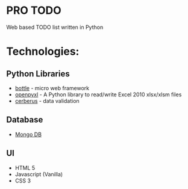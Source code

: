 # PRO TODO

Web based TODO list written in Python

# Technologies:

## Python Libraries
- [bottle](https://bottlepy.org/docs/dev/) - micro web framework
- [openpyxl](https://openpyxl.readthedocs.io/en/stable/) - A Python library to read/write Excel 2010 xlsx/xlsm files
- [cerberus](http://docs.python-cerberus.org/en/stable/) - data validation

## Database

- [Mongo DB](https://www.mongodb.com/)

## UI

- HTML 5
- Javascript (Vanilla)
- CSS 3